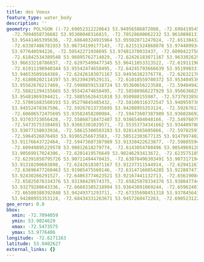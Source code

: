 ```yaml
---
title: des Voeux
feature_type: water_body
description: ''
geometry: POLYGON ((-72.69052312220643 53.94956586872088, -72.69841954554465 53.9479494816872,
  -72.7094058736682 53.95300048316815, -72.70528600062232 53.96108081312403, -72.69807622279113
  53.95441465395636, -72.68640324915964 53.95502071247024, -72.6513843282661 53.96188875999129,
  -72.63387486781933 53.96734199177143, -72.62151524868078 53.97440993412162, -72.59679601040283
  53.977640594226, -72.59542271938695 53.97481378033437, -72.60984227504932 53.97319837199856,
  -72.61842534389548 53.96895762714029, -72.62426183071167 53.96330262933008, -72.62700841274255
  53.96633218786037, -72.62975499477345 53.96411053313522, -72.61911198940344 53.95986886346126,
  -72.61911198940344 53.95542474658495, -72.64245793666639 53.9519903318126, -72.63387486781933
  53.94653509164369, -72.62426183071167 53.94936382376778, -72.62632176723463 53.9519903318126,
  -72.61808202114197 53.95239439529131, -72.61018559780372 53.95340453685892, -72.60503575649548
  53.95562676217469, -72.59988591518724 53.95360656223588, -72.59404942837195 53.95623280307027,
  -72.58821294155665 53.95542474658495, -72.58580968227929 53.95663682543987, -72.58203313198693
  53.95481869394421, -72.58855626431018 53.950980155987, -72.57379338589429 53.95360656223588,
  -72.57001683560193 53.95279845485432, -72.58100316372547 53.94895973092459, -72.58752629604871
  53.94552478367506, -72.59267613735695 53.94208955353124, -72.59267613735695 53.93865404048166,
  -72.60606572475695 53.93582458200984, -72.59473607387989 53.93602669254951, -72.57962987270957
  53.93703723056428, -72.55868718472487 53.93865404048166, -72.54976079312428 53.93926032804789,
  -72.54735753384691 53.93663301829571, -72.55353734341662 53.93440978081956, -72.56898686734046
  53.93077150033916, -72.58615300503283 53.92814365605066, -72.5978259786643 53.92410049559056,
  -72.5964526876493 53.91965256673583, -72.58512303677135 53.91479974021634, -72.58580968227929
  53.91176643722464, -72.59473607387989 53.91338422623877, -72.59885594692577 53.91095751921551,
  -72.60949895229578 53.90812618279774, -72.6143054708496 53.905496912831, -72.6201419576649
  53.90569917024306, -72.6201419576649 53.90246293413672, -72.62357518520373 53.90246293413672,
  -72.62391850795726 53.90711494470415, -72.63078496303491 53.90731719428176, -72.61670873012697
  53.91318200603898, -72.62426183071167 53.91237311544914, -72.62941167201902 53.91742842459279,
  -72.63696477260463 53.91985475560146, -72.63147160854285 53.92288747108305, -72.63318822231227
  53.92430266291527, -72.64863774623521 53.92167441132713, -72.65619084681992 53.92794150732912,
  -72.65825078334376 53.93198429574375, -72.65825078334376 53.93804774410488, -72.66511723842052
  53.93279280643336, -72.66683385218994 53.93643091069244, -72.65962407435875 53.94229163372363,
  -72.66580388392848 53.94249371293711, -72.67335698451318 53.93784564335489, -72.67610356654406
  53.94208955353124, -72.68434331263671 53.9457268472263, -72.69052312220643 53.94956586872088))
geo_error: 0.0
bbox:
  xmin: -72.7094059
  ymin: 53.9024629
  xmax: -72.5473575
  ymax: 53.9776406
longitude: -72.6271163
latitude: 53.9402627
external_links: {}
---
```

